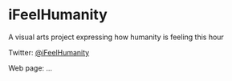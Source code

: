 # iFeelHumanity
A visual arts project expressing how humanity is feeling this hour

Twitter: [@iFeelHumanity](https://twitter.com/iFeelHumanity)

Web page: ...
